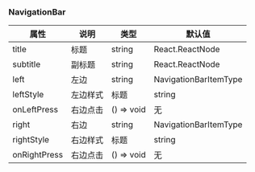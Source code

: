 

### NavigationBar


属性 | 说明 | 类型 | 默认值
----|-----|------|------
| title       | 标题 | string | React.ReactNode |  无  |
| subtitle       | 副标题 | string | React.ReactNode |  无  |
| left       | 左边 | string | NavigationBarItemType | ImageSourcePropType | React.ReactNode |  'black-back'  |
| leftStyle   | 左边样式  | 标题 | string | React.ReactNode |  无  |
| onLeftPress    | 右边点击 | () => void |  无  |
| right       | 右边 | string | NavigationBarItemType | ImageSourcePropType | React.ReactNode |  无  |
| rightStyle    | 右边样式   | 标题 | string | React.ReactNode |  无  |
| onRightPress    | 右边点击 | () => void |  无  |


